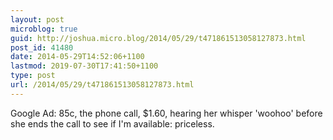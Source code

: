 ```yaml
---
layout: post
microblog: true
guid: http://joshua.micro.blog/2014/05/29/t471861513058127873.html
post_id: 41480
date: 2014-05-29T14:52:06+1100
lastmod: 2019-07-30T17:41:50+1100
type: post
url: /2014/05/29/t471861513058127873.html
---
```

Google Ad: 85c, the phone call, $1.60, hearing her whisper 'woohoo' before she ends the call to see if I'm available: priceless.
